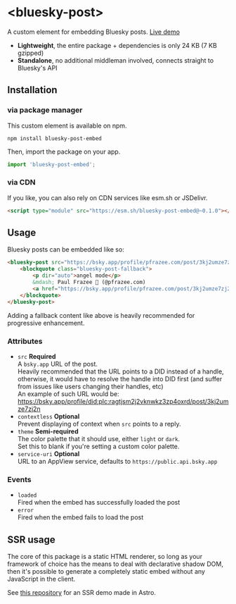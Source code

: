# &lt;bluesky-post>

A custom element for embedding Bluesky posts. [Live demo](https://mary-ext.github.io/bluesky-post-embed)

- **Lightweight**, the entire package + dependencies is only 24 KB (7 KB gzipped)
- **Standalone**, no additional middleman involved, connects straight to Bluesky's API

## Installation

### via package manager

This custom element is available on npm.

```
npm install bluesky-post-embed
```

Then, import the package on your app.

```js
import 'bluesky-post-embed';
```

### via CDN

If you like, you can also rely on CDN services like esm.sh or JSDelivr.

```html
<script type="module" src="https://esm.sh/bluesky-post-embed@~0.1.0"></script>
```

## Usage

Bluesky posts can be embedded like so:

```html
<bluesky-post src="https://bsky.app/profile/pfrazee.com/post/3kj2umze7zj2n" theme="light">
	<blockquote class="bluesky-post-fallback">
		<p dir="auto">angel mode</p>
		&mdash; Paul Frazee 🦋 (@pfrazee.com)
		<a href="https://bsky.app/profile/pfrazee.com/post/3kj2umze7zj2n">January 16, 2024</a>
	</blockquote>
</bluesky-post>
```

Adding a fallback content like above is heavily recommended for progressive enhancement.

### Attributes

- `src` **Required**  
  A `bsky.app` URL of the post.  
  Heavily recommended that the URL points to a DID instead of a handle, otherwise, it would have to
  resolve the handle into DID first (and suffer from issues like users changing their handles, etc)  
  An example of such URL would be: https://bsky.app/profile/did:plc:ragtjsm2j2vknwkz3zp4oxrd/post/3kj2umze7zj2n
- `contextless` **Optional**  
  Prevent displaying of context when `src` points to a reply.
- `theme` **Semi-required**  
  The color palette that it should use, either `light` or `dark`.  
  Set this to blank if you're setting a custom color palette.
- `service-uri` **Optional**  
  URL to an AppView service, defaults to `https://public.api.bsky.app`

### Events

- `loaded`  
  Fired when the embed has successfully loaded the post
- `error`  
  Fired when the embed fails to load the post

## SSR usage

The core of this package is a static HTML renderer, so long as your framework of
choice has the means to deal with declarative shadow DOM, then it's possible to
generate a completely static embed without any JavaScript in the client.

See [this repository](https://github.com/mary-ext/astro-bluesky-post) for an
SSR demo made in Astro.

